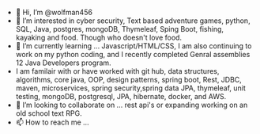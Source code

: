 - 👋 Hi, I’m @wolfman456
- 👀 I’m interested in cyber security, Text based adventure games, python, SQL, Java, postgres, mongoDB, Thymeleaf, Sping Boot, fishing, kayaking and food. Though who doesn't love food. 
- 🌱 I’m currently learning ... Javascript/HTML/CSS, I am also continuing to work on my python coding, and I recently completed Genral assemblies 12 Java Developers program. 
- I am familair with or have worked with git hub, data structures, algorithms, core java, OOP, design patterns, spring boot, Rest, JDBC, maven, microservices, spring security,spring data JPA, thymeleaf, unit testing, mongoDB, postgresql, JPA, hibernate, docker, and AWS. 
- 💞️ I’m looking to collaborate on ... rest api's or expanding working on an old school text RPG. 
- 📫 How to reach me ... 





<!---
wolfman456/wolfman456 is a ✨ special ✨ repository because its `README.md` (this file) appears on your GitHub profile.
You can click the Preview link to take a look at your changes.
--->

